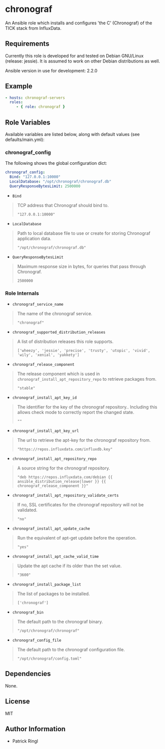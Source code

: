 # chronograf

An Ansible role which installs and configures 'the C' (Chronograf) of the TICK stack from InfluxData.

## Requirements

Currently this role is developed for and tested on Debian GNU/Linux (release: jessie). It is assumed to work on other Debian distributions as well.

Ansible version in use for development: 2.2.0

## Example

```yaml
- hosts: chronograf-servers
  roles:
     - { role: chronograf }
```


## Role Variables

Available variables are listed below, along with default values (see defaults/main.yml):

### chronograf\_config

The following shows the global configuration dict:

```yaml
chronograf_config:
  Bind: "127.0.0.1:10000"
  LocalDatabase: "/opt/chronograf/chronograf.db"
  QueryResponseBytesLimit: 2500000
```

- `Bind` 
> TCP address that Chronograf should bind to.
>
> `"127.0.0.1:10000"`

- `LocalDatabase`
> Path to local database file to use or create for storing Chronograf application data.
>
> `"/opt/chronograf/chronograf.db"`

- `QueryResponseBytesLimit`
> Maximum response size in bytes, for queries that pass through Chronograf.
>
> `2500000`

### Role Internals

- `chronograf_service_name`
> The name of the chronograf service.
>
> `"chronograf"`

- `chronograf_supported_distribution_releases`
> A list of distribution releases this role supports.
>
> `['wheezy', 'jessie', 'precise', 'trusty', 'utopic', 'vivid', 'wily', 'xenial', 'yakkety']`

- `chronograf_release_component`
> The release component which is used in `chronograf_install_apt_repository_repo` to retrieve packages from.
>
> `"stable"`

- `chronograf_install_apt_key_id`
> The identifier for the key of the chronograf repository.. Including this allows check mode to correctly report the changed state.
>
> `""`

- `chronograf_install_apt_key_url`
> The url to retrieve the apt-key for the chronograf repository from.
>
> `"https://repos.influxdata.com/influxdb.key"`

- `chronograf_install_apt_repository_repo`
> A source string for the chronograf repository.
>
> `"deb https://repos.influxdata.com/debian {{ ansible_distribution_release|lower }} {{ chronograf_release_component }}"`

- `chronograf_install_apt_repository_validate_certs`
> If no, SSL certificates for the chronograf repository will not be validated. 
>
> `"no"`

- `chronograf_install_apt_update_cache`
> Run the equivalent of apt-get update before the operation.
>
> `"yes"`

- `chronograf_install_apt_cache_valid_time`
> Update the apt cache if its older than the set value.
>
> `"3600"`

- `chronograf_install_package_list`
> The list of packages to be installed.
>
> `['chronograf']`

- `chronograf_bin`
> The default path to the chronograf binary.
>
> `"/opt/chronograf/chronograf"`

- `chronograf_config_file`
> The default path to the chronograf configuration file.
>
> `"/opt/chronograf/config.toml"`

## Dependencies

None.

## License

MIT

## Author Information

* Patrick Ringl
